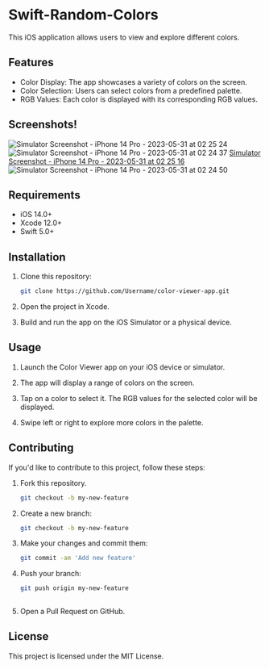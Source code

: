 # Swift-Random-Colors

This iOS application allows users to view and explore different colors.

## Features

- Color Display: The app showcases a variety of colors on the screen.
- Color Selection: Users can select colors from a predefined palette.
- RGB Values: Each color is displayed with its corresponding RGB values.

## Screenshots!
![Simulator Screenshot - iPhone 14 Pro - 2023-05-31 at 02 25 24](<img src"https://github.com/scgursel/Swift-Random-Colors/assets/95382610/81d5d810-8816-4c06-8e44-f6b3dd031af3" widht = 300 >)
![Simulator Screenshot - iPhone 14 Pro - 2023-05-31 at 02 24 37](https://github.com/scgursel/Swift-Random-Colors/assets/95382610/29275393-5ee8-45a2-8481-9f5ba4f04b73)
[Simulator Screenshot - iPhone 14 Pro - 2023-05-31 at 02 25 16](https://github.com/scgursel/Swift-Random-Colors/assets/95382610/3f87553f-cf11-43bf-a4db-e3db2149e432)
![Simulator Screenshot - iPhone 14 Pro - 2023-05-31 at 02 24 50](https://github.com/scgursel/Swift-Random-Colors/assets/95382610/363cc3ae-2ef5-46f9-a5ee-c0e696c374af)





## Requirements

- iOS 14.0+
- Xcode 12.0+
- Swift 5.0+

## Installation

1. Clone this repository:
   ```bash
   git clone https://github.com/Username/color-viewer-app.git
   
2. Open the project in Xcode.

3. Build and run the app on the iOS Simulator or a physical device.

## Usage

1. Launch the Color Viewer app on your iOS device or simulator.

2. The app will display a range of colors on the screen.

3. Tap on a color to select it. The RGB values for the selected color will be displayed.

4. Swipe left or right to explore more colors in the palette.

## Contributing

If you'd like to contribute to this project, follow these steps:

1. Fork this repository.
   ```bash
   git checkout -b my-new-feature

2. Create a new branch:
   ```bash
   git checkout -b my-new-feature

3. Make your changes and commit them:
   ```bash
   git commit -am 'Add new feature'

4. Push your branch:
   ```bash
   git push origin my-new-feature
 
5. Open a Pull Request on GitHub.


## License

This project is licensed under the MIT License.










